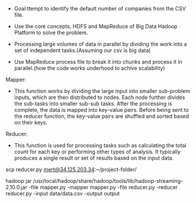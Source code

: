 

- Goal:ttempt to identify the default number of companies from the CSV file.

- Use the core concepts, HDFS and MapReduce of Big Data Hadoop Platform to solve the problem.

- Processing large volumes of data in parallel by dividing the work into a set of independent tasks.(Assuming our csv is big data)

- Use MapReduce process file to break it into chunks and process it in parallel.(how the code works underhood to achive scalability)

Mapper:

- This function works by dividing the large input into smaller sub-problem inputs, which are then distributed to nodes. Each node further divides the sub-tasks into smaller sub-sub tasks. After the processing is complete, the data is mapped into key-value pairs. Before being sent to the reducer function, the key-value pairs are shuffled and sorted based on their keys.

Reducer:

- This function is  used for processing tasks such as calculating the total count for each key or performing other types of analysis. It typically produces a single result or set of results based on the input data.

scp  reducer.py mert@34.125.203.34:~/project-folder/

hadoop jar /usr/local/hadoop/share/hadoop/tools/lib/hadoop-streaming-2.10.0.jar -file mapper.py -mapper mapper.py -file reducer.py -reducer reducer.py -input data/data.csv -output output
